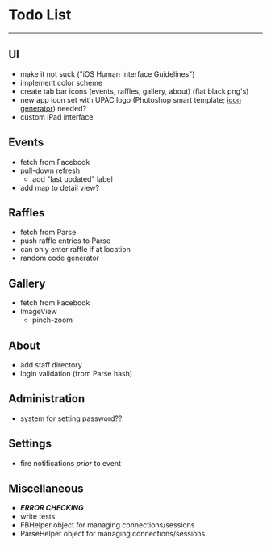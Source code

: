 # Todo List

---

## UI
* make it not suck ("iOS Human Interface Guidelines")
* implement color scheme
* create tab bar icons (events, raffles, gallery, about) (flat black png's)
* new app icon set with UPAC logo (Photoshop smart template; [icon generator](http://makeappicon.com)) needed?
* custom iPad interface


## Events
* fetch from Facebook
* pull-down refresh
    * add "last updated" label
* add map to detail view?


## Raffles
* fetch from Parse
* push raffle entries to Parse
* can only enter raffle if at location
* random code generator


## Gallery
* fetch from Facebook
* ImageView
    * pinch-zoom


## About
* add staff directory
* login validation (from Parse hash)


## Administration
* system for setting password??


## Settings
* fire notifications _prior_ to event


## Miscellaneous
* ___ERROR CHECKING___
* write tests
* FBHelper object for managing connections/sessions
* ParseHelper object for managing connections/sessions

